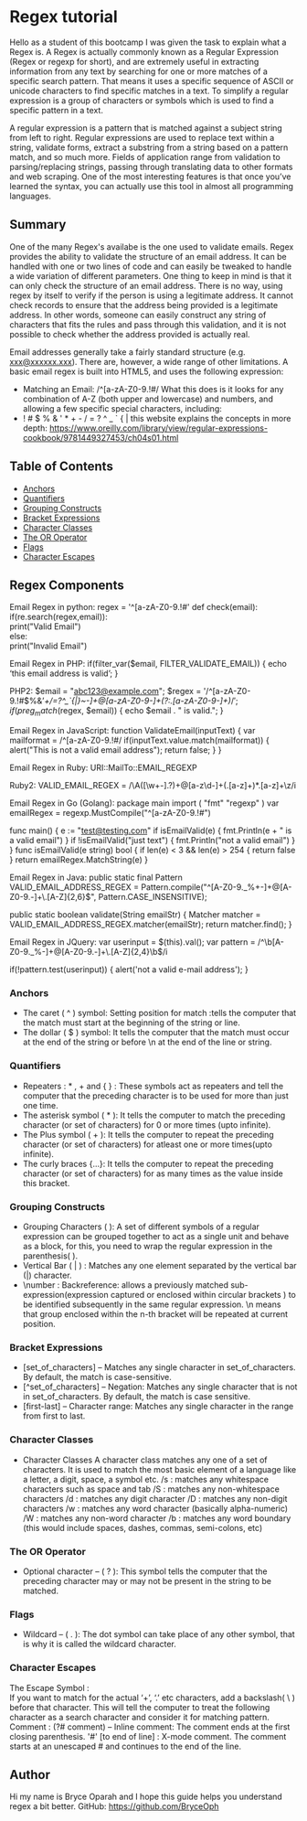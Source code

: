 # Regex tutorial

Hello as a student of this bootcamp I was given the task to explain what a Regex is. A Regex is actually commonly known as a Regular Expression (Regex or regexp for short), and  are extremely useful in extracting information from any text by searching for one or more matches of a specific search pattern. That means it uses a specific sequence of ASCII or unicode characters to find specific matches in a text. To simplify a regular expression is a group of characters or symbols which is used to find a specific pattern in a text.

A regular expression is a pattern that is matched against a subject string from left to right. Regular expressions are used to replace text within a string, validate forms, extract a substring from a string based on a pattern match, and so much more. Fields of application range from validation to parsing/replacing strings, passing through translating data to other formats and web scraping. One of the most interesting features is that once you’ve learned the syntax, you can actually use this tool in almost all programming languages.

## Summary

One of the many Regex's availabe is the one used to validate emails. Regex provides the ability to validate the structure of an email address. It can be handled with one or two lines of code and can easily be tweaked to handle a wide variation of different parameters. One thing to keep in mind is that it can only check the structure of an email address. There is no way, using regex by itself to verify if the person is using a legitimate address. It cannot check records to ensure that the address being provided is a legitimate address. In other words, someone can easily construct any string of characters that fits the rules and pass through this validation, and it is not possible to check whether the address provided is actually real.

Email addresses generally take a fairly standard structure (e.g. xxx@xxxxxx.xxx). There are, however, a wide range of other limitations. A basic email regex is built into HTML5, and uses the following expression:
* Matching an Email: /^[a-zA-Z0-9.!#$%&’*+/=?^_`{|}~-]+@[a-zA-Z0-9-]+(?:\.[a-zA-Z0-9-]+)*$/
What this does is it looks for any combination of A-Z (both upper and lowercase) and numbers, and allowing a few specific special characters, including:
* ! # $ % & ' * + - / = ? ^ _ ` { |
this website explains the concepts in more depth: https://www.oreilly.com/library/view/regular-expressions-cookbook/9781449327453/ch04s01.html

## Table of Contents

- [Anchors](#anchors)
- [Quantifiers](#quantifiers)
- [Grouping Constructs](#grouping-constructs)
- [Bracket Expressions](#bracket-expressions)
- [Character Classes](#character-classes)
- [The OR Operator](#the-or-operator)
- [Flags](#flags)
- [Character Escapes](#character-escapes)

## Regex Components
Email Regex in python:
regex = '^[a-zA-Z0-9.!#$%&’*+/=?^_`{|}~-]+@[a-zA-Z0-9-]+(?:\.[a-zA-Z0-9-]+)*$'
def check(email):  
    if(re.search(regex,email)):  
        print("Valid Email")  
    else:  
        print("Invalid Email")  

Email Regex in PHP:
if(filter_var($email, FILTER_VALIDATE_EMAIL)) {
     echo ‘this email address is valid’;
}

PHP2:
$email = "abc123@example.com"; 
$regex = '/^[a-zA-Z0-9.!#$%&’*+/=?^_`{|}~-]+@[a-zA-Z0-9-]+(?:\.[a-zA-Z0-9-]+)*$/'; 
if (preg_match($regex, $email)) {
 echo $email . " is valid.";
} 

Email Regex in JavaScript:
function ValidateEmail(inputText)
{
	var mailformat = /^[a-zA-Z0-9.!#$%&’*+/=?^_`{|}~-]+@[a-zA-Z0-9-]+(?:\.[a-zA-Z0-9-]+)*$/
	if(inputText.value.match(mailformat))
	{
		alert("This is not a valid email address");
		return false;
		}
}

Email Regex in Ruby:
URI::MailTo::EMAIL_REGEXP

Ruby2:
VALID_EMAIL_REGEX = /\A([\w+\-].?)+@[a-z\d\-]+(\.[a-z]+)*\.[a-z]+\z/i

Email Regex in Go (Golang):
package main
import (
	"fmt"
	"regexp"
)
var emailRegex = regexp.MustCompile("^[a-zA-Z0-9.!#$%&'*+\\/=?^_`{|}~-]+@[a-zA-Z0-9](?:[a-zA-Z0-9-]{0,61}[a-zA-Z0-9])?(?:\\.[a-zA-Z0-9](?:[a-zA-Z0-9-]{0,61}[a-zA-Z0-9])?)*$")

func main() {
	e := "test@testing.com"
	if isEmailValid(e) {
		fmt.Println(e + " is a valid email")
	}
	if !isEmailValid("just text") {
		fmt.Println("not a valid email")
	}
}
func isEmailValid(e string) bool {
	if len(e) < 3 && len(e) > 254 {
		return false
	}
	return emailRegex.MatchString(e)
}

Email Regex in Java:
public static final Pattern VALID_EMAIL_ADDRESS_REGEX = 
    Pattern.compile("^[A-Z0-9._%+-]+@[A-Z0-9.-]+\\.[A-Z]{2,6}$", Pattern.CASE_INSENSITIVE);

public static boolean validate(String emailStr) {
        Matcher matcher = VALID_EMAIL_ADDRESS_REGEX.matcher(emailStr);
        return matcher.find();
}

Email Regex in JQuery:
var userinput = $(this).val();
var pattern = /^\b[A-Z0-9._%-]+@[A-Z0-9.-]+\.[A-Z]{2,4}\b$/i

if(!pattern.test(userinput))
{
  alert('not a valid e-mail address');
}​


### Anchors
* The caret ( ^ ) symbol: 
    Setting position for match :tells the computer that the match must start at the beginning of the string or line.
* The dollar ( $ ) symbol:
    It tells the computer that the match must occur at the end of the string or before \n at the end of the line or string.

### Quantifiers
* Repeaters : * , + and { } :
    These symbols act as repeaters and tell the computer that the preceding character is to be used for more than just one time.
* The asterisk symbol ( * ):
    It tells the computer to match the preceding character (or set of characters) for 0 or more times (upto infinite).
* The Plus symbol ( + ):
    It tells the computer to repeat the preceding character (or set of characters) for atleast one or more times(upto infinite).
* The curly braces {…}:
    It tells the computer to repeat the preceding character (or set of characters) for as many times as the value inside this bracket.
### Grouping Constructs
* Grouping Characters ( ):
    A set of different symbols of a regular expression can be grouped together to act as a single unit and behave as a block, for this, you need to wrap the regular expression in the parenthesis( ).
* Vertical Bar ( | ) :
    Matches any one element separated by the vertical bar (|) character.
* \number :
    Backreference: allows a previously matched sub-expression(expression captured or enclosed within circular brackets ) to be identified subsequently in the same regular expression. \n means that group enclosed within the n-th bracket will be repeated at current position.

### Bracket Expressions
* [set_of_characters] – Matches any single character in set_of_characters. By default, the match is case-sensitive.
* [^set_of_characters] – Negation: Matches any single character that is not in set_of_characters. By default,  the match is case sensitive.
* [first-last] – Character range: Matches any single character in the range from first to last.
### Character Classes
* Character Classes
    A character class matches any one of a set of characters. It is used to match the most basic element of a language like a letter, a digit, space, a symbol etc.
    /s : matches any whitespace characters such as space and tab
    /S : matches any non-whitespace characters
    /d : matches any digit character
    /D : matches any non-digit characters
    /w : matches any word character (basically alpha-numeric)
    /W : matches any non-word character
    /b : matches any word boundary (this would include spaces, dashes, commas, semi-colons, etc)
### The OR Operator
* Optional character – ( ? ):
    This symbol tells the computer that the preceding character may or may not be present in the string to be matched.
### Flags
* Wildcard – ( . ):
    The dot symbol can take place of any other symbol, that is why it is called the wildcard character.
### Character Escapes
The Escape Symbol : \
If you want to match for the actual ‘+’, ‘.’ etc characters, add a backslash( \ ) before that character. This will tell the computer to treat the following character as a search character and consider it for matching pattern.
Comment : (?# comment) –
Inline comment: The comment ends at the first closing parenthesis.
'#' [to end of line] : X-mode comment. The comment starts at an unescaped # and continues to the end of the line.
## Author

Hi my name is Bryce Oparah and I hope this guide helps you understand regex a bit better.
GitHub: https://github.com/BryceOph

